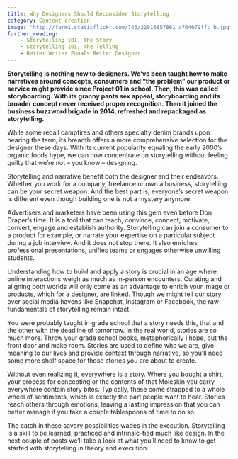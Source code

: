 ```yaml
---
title: Why Designers Should Reconsider Storytelling 
category: Content creation
image: "http://farm1.staticflickr.com/743/22916857861_a704079ffc_b.jpg"
further_reading:
    - Storytelling 101, The Story 
    - Storytelling 101, The Telling
    - Better Writer Equals Better Designer
---
```

**Storytelling is nothing new to designers. We’ve been taught how to make narratives around concepts, consumers and “the problem” our product or service might provide since Project 01 in school. Then, this was called storyboarding. With its granny pants sex appeal, storyboarding and its broader concept never received proper recognition. Then it joined the business buzzword brigade in 2014, refreshed and repackaged as storytelling.** 

While some recall campfires and others specialty denim brands upon hearing the term, its breadth offers a more comprehensive selection for the designer these days. With its current popularity equaling the early 2000’s organic foods hype, we can now concentrate on storytelling without feeling guilty that we’re not – you know – designing.  

Storytelling and narrative benefit both the designer and their endeavors. Whether you work for a company, freelance or own a business, storytelling can be your secret weapon. And the best part is, everyone’s secret weapon is different even though building one is not a mystery anymore.

Advertisers and marketers have been using this gem even before Don Draper’s time. It is a tool that can teach, convince, connect, motivate, convert, engage and establish authority. Storytelling can join a consumer to a product for example, or narrate your expertise on a particular subject during a job interview. And it does not stop there. It also enriches professional presentations, unifies teams or engages otherwise unwilling students. 

Understanding how to build and apply a story is crucial in an age where online interactions weigh as much as in-person encounters. Curating and aligning both worlds will only come as an advantage to enrich your image or products, which for a designer, are linked. Though we might tell our story over social media havens like Snapchat, Instagram or Facebook, the raw fundamentals of storytelling remain intact. 

You were probably taught in grade school that a story needs this, that and the other with the deadline of tomorrow. In the real world, stories are so much more. Throw your grade school books, metaphorically I hope, out the front door and make room. Stories are used to define who we are, give meaning to our lives and provide context through narrative, so you’ll need some more shelf space for those stories you are about to create. 

Without even realizing it, everywhere is a story. Where you bought a shirt, your process for concepting or the contents of that Moleskin you carry everywhere contain story bites. Typically, these come strapped to a whole wheel of sentiments, which is exactly the part people want to hear. Stories reach others through emotions, leaving a lasting impression that you can better manage if you take a couple tablespoons of time to do so. 

The catch in these savory possibilities wades in the execution. Storytelling is a skill to be learned, practiced and intrinsic-fied much like design. In the next couple of posts we’ll take a look at what you’ll need to know to get started with storytelling in theory and execution. 

